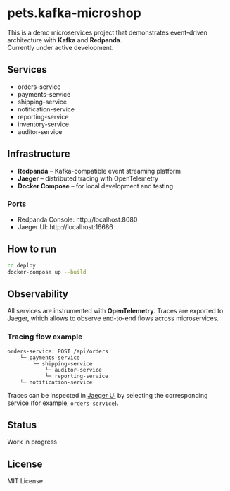 # pets.kafka-microshop

This is a demo microservices project that demonstrates event-driven architecture with **Kafka** and **Redpanda**.  
Currently under active development.

## **Services**

- orders-service
- payments-service
- shipping-service
- notification-service
- reporting-service
- inventory-service
- auditor-service

## **Infrastructure**
- **Redpanda** – Kafka-compatible event streaming platform
- **Jaeger** – distributed tracing with OpenTelemetry
- **Docker Compose** – for local development and testing

### Ports
- Redpanda Console: http://localhost:8080
- Jaeger UI: http://localhost:16686

## **How to run**

```bash
cd deploy
docker-compose up --build
```
## Observability

All services are instrumented with **OpenTelemetry**.
Traces are exported to Jaeger, which allows to observe end-to-end flows across microservices.

### Tracing flow example

```text
orders-service: POST /api/orders
    └─ payments-service
        └─ shipping-service
            └─ auditor-service
            └─ reporting-service
    └─ notification-service
```

Traces can be inspected in [Jaeger UI](http://localhost:16686) by selecting the corresponding service (for example, `orders-service`).

## Status

Work in progress

## License

MIT License
